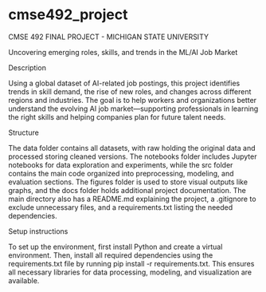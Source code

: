 # cmse492_project
CMSE 492 FINAL PROJECT - MICHIGAN STATE UNIVERSITY

Uncovering emerging roles, skills, and trends in the ML/AI Job Market

Description


Using a global dataset of AI-related job postings, this project identifies trends in skill demand, the rise of new roles, and changes across different regions and industries. The goal is to help workers and organizations better understand the evolving AI job market—supporting professionals in learning the right skills and helping companies plan for future talent needs.

Structure


The data folder contains all datasets, with raw holding the original data and processed storing cleaned versions. The notebooks folder includes Jupyter notebooks for data exploration and experiments, while the src folder contains the main code organized into preprocessing, modeling, and evaluation sections. The figures folder is used to store visual outputs like graphs, and the docs folder holds additional project documentation. The main directory also has a README.md explaining the project, a .gitignore to exclude unnecessary files, and a requirements.txt listing the needed dependencies.

Setup instructions


To set up the environment, first install Python and create a virtual environment. Then, install all required dependencies using the requirements.txt file by running pip install -r requirements.txt. This ensures all necessary libraries for data processing, modeling, and visualization are available.
